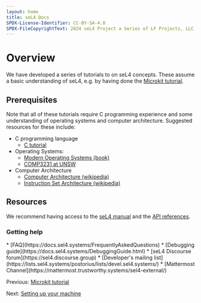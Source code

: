 ```yaml
---
layout: home
title: seL4 Docs
SPDX-License-Identifier: CC-BY-SA-4.0
SPDX-FileCopyrightText: 2024 seL4 Project a Series of LF Projects, LLC.
---
```


<h1>Overview</h1>
We have developed a series of tutorials to on seL4 concepts. These assume a basic understanding of seL4, e.g. by having done the <a href="../GettingStarted/microkit">Microkit tutorial</a>.

<h2>Prerequisites</h2>
Note that all of these tutorials require C programming
experience and some understanding of operating systems and computer
architecture.  Suggested resources for these include:

- C programming language
	- [C tutorial](https://www.cprogramming.com/tutorial/c-tutorial.html)
- Operating Systems:
	- [Modern Operating Systems (book)](https://www.amazon.com/Modern-Operating-Systems-Andrew-Tanenbaum/dp/013359162X)
	- [COMP3231 at UNSW](http://www.cse.unsw.edu.au/~cs3231)
- Computer Architecture
	- [Computer Architecture (wikipedia)](https://en.wikipedia.org/wiki/Computer_architecture)
	- [Instruction Set Architecture (wikipedia)](https://en.wikipedia.org/wiki/Instruction_set_architecture)

<h2>Resources</h2>
We recommend having access to the <a target="_blank" href="https://sel4.systems/Info/Docs/seL4-manual-latest.pdf">seL4 manual<a/> and the <a target="_blank" href="../projects/sel4/api-doc.html">API references</a>.


<h3>Getting help</h3>
* [FAQ](https://docs.sel4.systems/FrequentlyAskedQuestions)
* [Debugging guide](https://docs.sel4.systems/DebuggingGuide.html)
* [seL4 Discourse forum](https://sel4.discourse.group)
* [Developer's mailing list](https://lists.sel4.systems/postorius/lists/devel.sel4.systems/)
* [Mattermost Channel](https://mattermost.trustworthy.systems/sel4-external/)

<p>
    Previous: <a href="../GettingStarted/microkit">Microkit tutorial</a>
<p>
<p>
    Next: <a href="../seL4Kernel/setting-up">Setting up your machine</a>
</p>